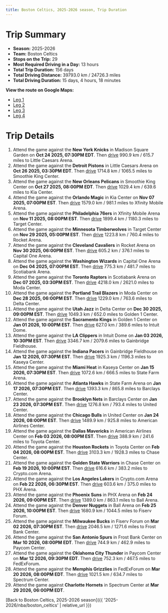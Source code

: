 ```yaml
---
title: Boston Celtics, 2025-2026 season, Trip Duration
---
```


# Trip Summary
- **Season:** 2025-2026
- **Team:** Boston Celtics
- **Stops on the Trip:** 29
- **Most Required Driving in a Day:** 13 hours
- **Total Trip Duration:** 156 days
- **Total Driving Distance:** 39793.0 km / 24726.3 miles
- **Total Driving Duration:** 15 days, 4 hours, 18 minutes

**View the route on Google Maps:**
- [Leg 1](https://www.google.com/maps/dir/Madison+Square+Garden+New+York+NY/Little+Caesars+Arena+Detroit+MI/Smoothie+King+Center+New+Orleans+LA/Kia+Center+Orlando+FL/Xfinity+Mobile+Arena+Philadelphia+PA/Target+Center+Minneapolis+MN/Rocket+Arena+Cleveland+OH/Capital+One+Arena+Washington+DC/Scotiabank+Arena+Toronto+ON/Moda+Center+Portland+OR)
- [Leg 2](https://www.google.com/maps/dir/Moda+Center+Portland+OR/Delta+Center+Salt+Lake+City+UT/Golden+1+Center+Sacramento+CA/Intuit+Dome+Inglewood+CA/Gainbridge+Fieldhouse+Indianapolis+IN/Kaseya+Center+Miami+FL/State+Farm+Arena+Atlanta+GA/Barclays+Center+Brooklyn+NY/United+Center+Chicago+IL/American+Airlines+Center+Dallas+TX)
- [Leg 3](https://www.google.com/maps/dir/American+Airlines+Center+Dallas+TX/Toyota+Center+Houston+TX/Chase+Center+San+Francisco+CA/Crypto.com+Arena+Los+Angeles+CA/PHX+Arena+Phoenix+AZ/Ball+Arena+Denver+CO/Fiserv+Forum+Milwaukee+WI/Frost+Bank+Center+San+Antonio+TX/Paycom+Center+Oklahoma+City+OK/FedExForum+Memphis+TN)
- [Leg 4](https://www.google.com/maps/dir/FedExForum+Memphis+TN/Spectrum+Center+Charlotte+NC)

# Trip Details
1. Attend the game against the **New York Knicks** in Madison Square Garden on **Oct 24 2025, 07:30PM EDT**. Then [drive](https://www.google.com/maps/dir/Madison+Square+Garden+New+York+NY/Little+Caesars+Arena+Detroit+MI) 990.9 km / 615.7 miles to Little Caesars Arena.
2. Attend the game against the **Detroit Pistons** in Little Caesars Arena on **Oct 26 2025, 03:30PM EDT**. Then [drive](https://www.google.com/maps/dir/Little+Caesars+Arena+Detroit+MI/Smoothie+King+Center+New+Orleans+LA) 1714.8 km / 1065.5 miles to Smoothie King Center.
3. Attend the game against the **New Orleans Pelicans** in Smoothie King Center on **Oct 27 2025, 08:00PM EDT**. Then [drive](https://www.google.com/maps/dir/Smoothie+King+Center+New+Orleans+LA/Kia+Center+Orlando+FL) 1029.4 km / 639.6 miles to Kia Center.
4. Attend the game against the **Orlando Magic** in Kia Center on **Nov 07 2025, 07:00PM EST**. Then [drive](https://www.google.com/maps/dir/Kia+Center+Orlando+FL/Xfinity+Mobile+Arena+Philadelphia+PA) 1579.0 km / 981.1 miles to Xfinity Mobile Arena.
5. Attend the game against the **Philadelphia 76ers** in Xfinity Mobile Arena on **Nov 11 2025, 08:00PM EST**. Then [drive](https://www.google.com/maps/dir/Xfinity+Mobile+Arena+Philadelphia+PA/Target+Center+Minneapolis+MN) 1899.4 km / 1180.3 miles to Target Center.
6. Attend the game against the **Minnesota Timberwolves** in Target Center on **Nov 29 2025, 05:00PM EST**. Then [drive](https://www.google.com/maps/dir/Target+Center+Minneapolis+MN/Rocket+Arena+Cleveland+OH) 1223.8 km / 760.4 miles to Rocket Arena.
7. Attend the game against the **Cleveland Cavaliers** in Rocket Arena on **Nov 30 2025, 06:00PM EST**. Then [drive](https://www.google.com/maps/dir/Rocket+Arena+Cleveland+OH/Capital+One+Arena+Washington+DC) 605.2 km / 376.1 miles to Capital One Arena.
8. Attend the game against the **Washington Wizards** in Capital One Arena on **Dec 04 2025, 07:00PM EST**. Then [drive](https://www.google.com/maps/dir/Capital+One+Arena+Washington+DC/Scotiabank+Arena+Toronto+ON) 775.3 km / 481.7 miles to Scotiabank Arena.
9. Attend the game against the **Toronto Raptors** in Scotiabank Arena on **Dec 07 2025, 03:30PM EST**. Then [drive](https://www.google.com/maps/dir/Scotiabank+Arena+Toronto+ON/Moda+Center+Portland+OR) 4218.0 km / 2621.0 miles to Moda Center.
10. Attend the game against the **Portland Trail Blazers** in Moda Center on **Dec 28 2025, 06:00PM EST**. Then [drive](https://www.google.com/maps/dir/Moda+Center+Portland+OR/Delta+Center+Salt+Lake+City+UT) 1229.0 km / 763.6 miles to Delta Center.
11. Attend the game against the **Utah Jazz** in Delta Center on **Dec 30 2025, 09:00PM EST**. Then [drive](https://www.google.com/maps/dir/Delta+Center+Salt+Lake+City+UT/Golden+1+Center+Sacramento+CA) 1049.3 km / 652.0 miles to Golden 1 Center.
12. Attend the game against the **Sacramento Kings** in Golden 1 Center on **Jan 01 2026, 10:00PM EST**. Then [drive](https://www.google.com/maps/dir/Golden+1+Center+Sacramento+CA/Intuit+Dome+Inglewood+CA) 627.0 km / 389.6 miles to Intuit Dome.
13. Attend the game against the **LA Clippers** in Intuit Dome on **Jan 03 2026, 10:30PM EST**. Then [drive](https://www.google.com/maps/dir/Intuit+Dome+Inglewood+CA/Gainbridge+Fieldhouse+Indianapolis+IN) 3346.7 km / 2079.6 miles to Gainbridge Fieldhouse.
14. Attend the game against the **Indiana Pacers** in Gainbridge Fieldhouse on **Jan 12 2026, 07:30PM EST**. Then [drive](https://www.google.com/maps/dir/Gainbridge+Fieldhouse+Indianapolis+IN/Kaseya+Center+Miami+FL) 1925.3 km / 1196.3 miles to Kaseya Center.
15. Attend the game against the **Miami Heat** in Kaseya Center on **Jan 15 2026, 07:30PM EST**. Then [drive](https://www.google.com/maps/dir/Kaseya+Center+Miami+FL/State+Farm+Arena+Atlanta+GA) 1072.6 km / 666.5 miles to State Farm Arena.
16. Attend the game against the **Atlanta Hawks** in State Farm Arena on **Jan 17 2026, 07:30PM EST**. Then [drive](https://www.google.com/maps/dir/State+Farm+Arena+Atlanta+GA/Barclays+Center+Brooklyn+NY) 1393.3 km / 865.8 miles to Barclays Center.
17. Attend the game against the **Brooklyn Nets** in Barclays Center on **Jan 23 2026, 07:30PM EST**. Then [drive](https://www.google.com/maps/dir/Barclays+Center+Brooklyn+NY/United+Center+Chicago+IL) 1276.8 km / 793.4 miles to United Center.
18. Attend the game against the **Chicago Bulls** in United Center on **Jan 24 2026, 08:00PM EST**. Then [drive](https://www.google.com/maps/dir/United+Center+Chicago+IL/American+Airlines+Center+Dallas+TX) 1489.9 km / 925.8 miles to American Airlines Center.
19. Attend the game against the **Dallas Mavericks** in American Airlines Center on **Feb 03 2026, 08:00PM EST**. Then [drive](https://www.google.com/maps/dir/American+Airlines+Center+Dallas+TX/Toyota+Center+Houston+TX) 388.9 km / 241.6 miles to Toyota Center.
20. Attend the game against the **Houston Rockets** in Toyota Center on **Feb 04 2026, 08:00PM EST**. Then [drive](https://www.google.com/maps/dir/Toyota+Center+Houston+TX/Chase+Center+San+Francisco+CA) 3103.3 km / 1928.3 miles to Chase Center.
21. Attend the game against the **Golden State Warriors** in Chase Center on **Feb 19 2026, 10:00PM EST**. Then [drive](https://www.google.com/maps/dir/Chase+Center+San+Francisco+CA/Crypto.com+Arena+Los+Angeles+CA) 616.6 km / 383.2 miles to Crypto.com Arena.
22. Attend the game against the **Los Angeles Lakers** in Crypto.com Arena on **Feb 22 2026, 06:30PM EST**. Then [drive](https://www.google.com/maps/dir/Crypto.com+Arena+Los+Angeles+CA/PHX+Arena+Phoenix+AZ) 603.6 km / 375.0 miles to PHX Arena.
23. Attend the game against the **Phoenix Suns** in PHX Arena on **Feb 24 2026, 09:00PM EST**. Then [drive](https://www.google.com/maps/dir/PHX+Arena+Phoenix+AZ/Ball+Arena+Denver+CO) 1389.0 km / 863.1 miles to Ball Arena.
24. Attend the game against the **Denver Nuggets** in Ball Arena on **Feb 25 2026, 10:00PM EST**. Then [drive](https://www.google.com/maps/dir/Ball+Arena+Denver+CO/Fiserv+Forum+Milwaukee+WI) 1680.9 km / 1044.5 miles to Fiserv Forum.
25. Attend the game against the **Milwaukee Bucks** in Fiserv Forum on **Mar 02 2026, 07:30PM EST**. Then [drive](https://www.google.com/maps/dir/Fiserv+Forum+Milwaukee+WI/Frost+Bank+Center+San+Antonio+TX) 2046.5 km / 1271.6 miles to Frost Bank Center.
26. Attend the game against the **San Antonio Spurs** in Frost Bank Center on **Mar 10 2026, 08:00PM EDT**. Then [drive](https://www.google.com/maps/dir/Frost+Bank+Center+San+Antonio+TX/Paycom+Center+Oklahoma+City+OK) 744.9 km / 462.9 miles to Paycom Center.
27. Attend the game against the **Oklahoma City Thunder** in Paycom Center on **Mar 12 2026, 09:30PM EDT**. Then [drive](https://www.google.com/maps/dir/Paycom+Center+Oklahoma+City+OK/FedExForum+Memphis+TN) 752.3 km / 467.5 miles to FedExForum.
28. Attend the game against the **Memphis Grizzlies** in FedExForum on **Mar 20 2026, 08:00PM EDT**. Then [drive](https://www.google.com/maps/dir/FedExForum+Memphis+TN/Spectrum+Center+Charlotte+NC) 1021.5 km / 634.7 miles to Spectrum Center.
29. Attend the game against **Charlotte Hornets** in Spectrum Center at **Mar 29 2026, 06:00PM EDT**.

[Back to Boston Celtics, 2025-2026 season]({{ '2025-2026/nba/boston_celtics' | relative_url }})
